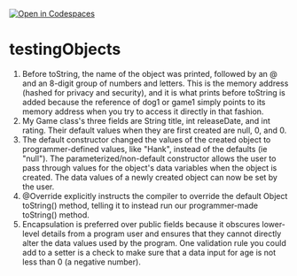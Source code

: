 [![Open in Codespaces](https://classroom.github.com/assets/launch-codespace-2972f46106e565e64193e422d61a12cf1da4916b45550586e14ef0a7c637dd04.svg)](https://classroom.github.com/open-in-codespaces?assignment_repo_id=20406101)
# testingObjects
1. Before toString, the name of the object was printed, followed by an @ and an 8-digit group of numbers and letters. This is the memory address (hashed for privacy and security), and it is what prints before toString is added because the reference of dog1 or game1 simply points to its memory address when you try to access it directly in that fashion.
2. My Game class's three fields are String title, int releaseDate, and int rating. Their default values when they are first created are null, 0, and 0.
3. The default constructor changed the values of the created object to programmer-defined values, like "Hank", instead of the defaults (ie "null"). The parameterized/non-default constructor allows the user to pass through values for the object's data variables when the object is created. The data values of a newly created object can now be set by the user.
4. @Override explicitly instructs the compiler to override the default Object toString() method, telling it to instead run our programmer-made toString() method.
5. Encapsulation is preferred over public fields because it obscures lower-level details from a program user and ensures that they cannot directly alter the data values used by the program. One validation rule you could add to a setter is a check to make sure that a data input for age is not less than 0 (a negative number).